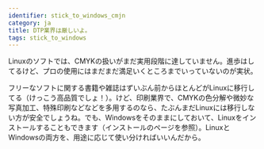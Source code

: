 ```yaml
---
identifier: stick_to_windows_cmjn
category: ja
title: DTP業界は厳しいよ。
tags: stick_to_windows
---
```


Linuxのソフトでは、CMYKの扱いがまだ実用段階に達していません。進歩はしてるけど、プロの使用にはまだまだ満足いくところまでいっていないのが実状。

フリーなソフトに関する書籍や雑誌はずいぶん前からほとんどがLinuxに移行してる（けっこう高品質でしょ！）。けど、印刷業界で、CMYKの色分解や微妙な写真加工、特殊印刷などなどを多用するのなら、たぶんまだLinuxには移行しない方が安全でしょうね。でも、Windowsをそのままにしておいて、Linuxをインストールすることもできます（インストールのページを参照）。LinuxとWindowsの両方を、用途に応じて使い分ければいいんだから。

